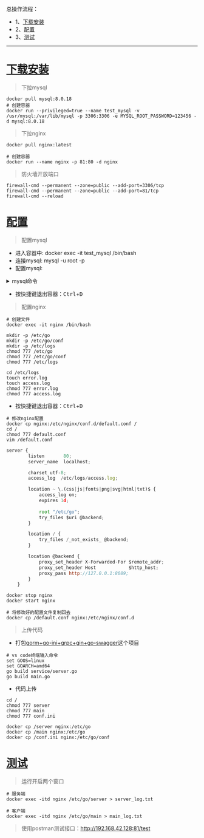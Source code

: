 总操作流程：
- 1、[下载安装](#go-01)
- 2、[配置](#go-02)
- 3、[测试](#go-03)

***

# <a name="go-01" href="#" >下载安装</a>

> 下拉mysql

```shell
docker pull mysql:8.0.18
# 创建容器
docker run --privileged=true --name test_mysql -v /usr/mysql:/var/lib/mysql -p 3306:3306 -e MYSQL_ROOT_PASSWORD=123456 -d mysql:8.0.18
```

> 下拉nginx

```shell
docker pull nginx:latest

# 创建容器
docker run --name nginx -p 81:80 -d nginx
```

> 防火墙开放端口

```
firewall-cmd --permanent --zone=public --add-port=3306/tcp
firewall-cmd --permanent --zone=public --add-port=81/tcp
firewall-cmd --reload
```

# <a name="go-02" href="#" >配置</a>

> 配置mysql

- 进入容器中: docker exec -it test_mysql /bin/bash  
- 连接mysql: mysql -u root -p
- 配置mysql:

<details>
<summary>mysql命令</summary>

```sql
CREATE USER 'test_mysql'@'%' IDENTIFIED BY '123456';
flush privileges;

-- 创建数据库
create database test;
GRANT all privileges ON test.* TO 'test_mysql'@'%' WITH GRANT OPTION;
flush privileges; 

-- 修改加密规则
ALTER USER 'test_mysql'@'%' IDENTIFIED BY '123456' PASSWORD EXPIRE NEVER;

-- 更新一下用户的密码 
ALTER USER 'test_mysql'@'%' IDENTIFIED WITH mysql_native_password BY '123456';
FLUSH PRIVILEGES;

-- 再重置下密码
alter user 'test_mysql'@'%' identified by '123456';
FLUSH PRIVILEGES;

use test;

CREATE table tests(
	id INT(11) primary key not null auto_increment,
	name VARCHAR(25),
	age int,
	birthday date
);

INSERT into tests VALUES (1,"张三",15,'2020-05-03');
INSERT into tests VALUES (2,"李四",15,'2020-04-03');
INSERT into tests VALUES (3,"李光",15,'2020-03-03');

quit;
```

</details>

- 按快捷键退出容器：<kbd>Ctrl</kbd>+<kbd>D</kbd>

> 配置nginx

```shell
# 创建文件
docker exec -it nginx /bin/bash

mkdir -p /etc/go
mkdir -p /etc/go/conf
mkdir -p /etc/logs
chmod 777 /etc/go
chmod 777 /etc/go/conf
chmod 777 /etc/logs

cd /etc/logs
touch error.log
touch access.log
chmod 777 error.log
chmod 777 access.log
```

- 按快捷键退出容器：<kbd>Ctrl</kbd>+<kbd>D</kbd>

```shell
# 修改nginx配置
docker cp nginx:/etc/nginx/conf.d/default.conf /
cd /
chmod 777 default.conf
vim /default.conf
```

```js
server {
        listen       80;
        server_name  localhost;

        charset utf-8;
        access_log  /etc/logs/access.log;

        location ~ \.(css|js|fonts|png|svg|html|txt)$ {
            access_log on;
            expires 1d;
            
            root "/etc/go";
            try_files $uri @backend;
        }

        location / {
            try_files /_not_exists_ @backend;
        }

        location @backend {
            proxy_set_header X-Forwarded-For $remote_addr;
            proxy_set_header Host            $http_host;
            proxy_pass http://127.0.0.1:8089;
        }
    }
```

```
docker stop nginx
docker start nginx

# 将修改好的配置文件复制回去
docker cp /default.conf nginx:/etc/nginx/conf.d
```



> 上传代码

- 打包[gorm+go-ini+grpc+gin+go-swagger](https://github.com/OurNotes/CCN/blob/master/06.%E5%90%8E%E5%8F%B0/04.go/04.go%E4%B9%8B%E9%9B%86%E6%88%90/04.go%E4%B9%8Bgorm%2Bgo-ini%2Bgrpc%2Bgin%2Bgo-swagger.md)这个项目

```shell
# vs code终端输入命令
set GOOS=linux
set GOARCH=amd64
go build service/server.go
go build main.go
```

- 代码上传

```shell
cd /
chmod 777 server
chmod 777 main
chmod 777 conf.ini

docker cp /server nginx:/etc/go
docker cp /main nginx:/etc/go
docker cp /conf.ini nginx:/etc/go/conf
```

# <a name="go-03" href="#" >测试</a>

> 运行开启两个窗口

```shell
# 服务端
docker exec -itd nginx /etc/go/server > server_log.txt

# 客户端
docker exec -itd nginx /etc/go/main > main_log.txt
```

> 使用postman测试接口：http://192.168.42.128:81/test